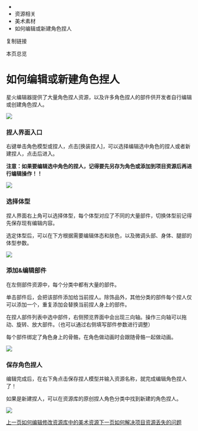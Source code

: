   * [](/)
  * 资源相关
  * 美术素材
  * 如何编辑或新建角色捏人

复制链接

本页总览

# 如何编辑或新建角色捏人

星火编辑器提供了大量角色捏人资源，以及许多角色捏人的部件供开发者自行编辑或创建角色捏人。

![](/assets/images/捏人界面-9aa8efaf67f0e9521f2adbe347d98a20.png)

### 捏人界面入口[​](/Manual/ArtAssets/美术素材/EditCharacters#捏人界面入口 "捏人界面入口的直接链接")

右键单击角色模型或捏人，点击[换装捏人]，可以选择编辑选中角色的捏人或者新建捏人，点击后进入。

**注意：如果要编辑选中角色的捏人，记得要先另存为角色或添加到项目资源后再进行编辑操作！！**

![](/assets/images/编辑捏人-7f3c936b037c86e62f0e5a5b5fec7b00.png)

### 选择体型[​](/Manual/ArtAssets/美术素材/EditCharacters#选择体型 "选择体型的直接链接")

捏人界面右上角可以选择体型，每个体型对应了不同的大量部件，切换体型前记得先保存现有编辑内容。

选定体型后，可以在下方根据需要编辑体态和肤色，以及微调头部、身体、腿部的体型参数。

![](/assets/images/选择体型-7c708450b6bb033131ae1e3c02c9858e.png)

### 添加&编辑部件[​](/Manual/ArtAssets/美术素材/EditCharacters#添加编辑部件 "添加&编辑部件的直接链接")

在左侧部件资源中，每个分类中都有大量的部件。

单击部件后，会把该部件添加给当前捏人。除饰品外，其他分类的部件每个捏人仅可以添加一个，重复添加会替换当前捏人身上的部件。

在捏人部件列表中选中部件，右侧预览界面中会出现三向轴。操作三向轴可以拖动、旋转、放大部件。（也可以通过右侧填写部件参数进行调整）

每个部件绑定了角色身上的骨骼，在角色做动画时会跟随骨骼一起做动画。

![](/assets/images/编辑部件-0c0274c0cd0002e457c71203c376797f.png)

### 保存角色捏人[​](/Manual/ArtAssets/美术素材/EditCharacters#保存角色捏人 "保存角色捏人的直接链接")

编辑完成后，在右下角点击保存捏人模型并输入资源名称，就完成编辑角色捏人了！

如果是新建捏人，可以在资源库的原创捏人角色分类中找到新建的角色捏人。

![](/assets/images/原创捏人角色-7e84e772ee8194d4e89838e14a30943a.png)

[上一页如何编辑修改资源库中的美术资源](/Manual/ArtAssets/美术素材/EditModels)[下一页如何解决项目资源丢失的问题](/Manual/ArtAssets/美术素材/CopyProjectResources)


